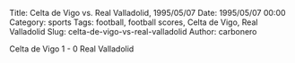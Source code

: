 Title: Celta de Vigo vs. Real Valladolid, 1995/05/07
Date: 1995/05/07 00:00
Category: sports
Tags: football, football scores, Celta de Vigo, Real Valladolid
Slug: celta-de-vigo-vs-real-valladolid
Author: carbonero


Celta de Vigo 1 - 0 Real Valladolid
